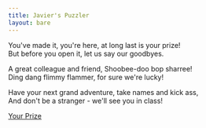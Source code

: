 ```yaml
---
title: Javier's Puzzler
layout: bare
---
```


You've made it, you're here, at long last is your prize!<br>
But before you open it, let us say our goodbyes.

A great colleague and friend, Shoobee-doo bop sharree!<br>
Ding dang flimmy flammer, for sure we're lucky!

Have your next grand adventure, take names and kick ass,<br>
And don't be a stranger - we'll see you in class!

<a href="https://www.tribute.co/javier-29912/">Your Prize</a>
